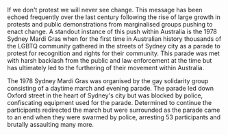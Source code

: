 If we don't protest we will never see change. This message has been echoed frequently over the last century following the rise of large growth in protests and public demonstrations from marginalised groups pushing to enact change. A standout instance of this push within Australia is the 1978 Sydney Mardi Gras when for the first time in Australian history thousands of the LGBTQ community gathered in the streets of Sydney city as a parade to protest for recognition and rights for their community. This parade was met with harsh backlash from the public and law enforcement at the time but has ultimately led to the furthering of their movement within Australia.

The 1978 Sydney Mardi Gras was organised by the gay solidarity group consisting of a daytime march and evening parade. The parade led down Oxford street in the heart of Sydney's city but was blocked by police, confiscating equipment used for the parade. Determined to continue the participants redirected the march but were surrounded as the parade came to an end when they were swarmed by police, arresting 53 participants and brutally assaulting many more.   